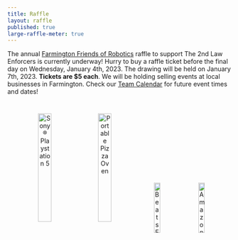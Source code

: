 ```yaml
---
title: Raffle
layout: raffle
published: true
large-raffle-meter: true
---
```

<style>

.raffle-picture {
	vertical-align: middle;
	padding: 0px 7px;
	width: 17%;
}
.raffle-picture.vertical {
	padding: 0px 5px;
	width: 11%;
}
.raffle-picture.big {
	padding: 0px 5px;
	width: 25%;
}
#raffle-pictures {
	padding: 10px;
}
#raffle-picture-helper {
	display: inline-block;
	height: 100%;
	vertical-align: middle;
}
#raffle-divider {
	display: block; /* Don't worry, it's made visible by the JS */ /* Not anymore :) */
	height: 5px;
	margin-top: -7.5px;
	color: #020579;
	background-color: #020579;
	border: none;
	border-radius: 2px;
}

@media screen and (max-width: 640px) {
	#raffle-pictures {
		display: none;
	}
}
</style>

The annual <a href="http://www.farmingtonfor.org"> Farmington Friends of Robotics</a> raffle to support The 2nd Law Enforcers is currently underway! Hurry to buy a raffle ticket before the final day on Wednesday, January 4th, 2023. The drawing will be held on January 7th, 2023. <b>Tickets are $5 each</b>. We will be holding selling events at local businesses in Farmington. Check our <a href="/calendar">Team Calendar</a> for future event times and dates!
<br>
<br>

<!-- <div id="goal" class="centered">
	<p style="font-size:1.1rem">
		<strong>Our 2021-2022 raffle has ended. We sold 1260 tickets, raising us $6230 in sales. Thanks to all those who supported through donations. See you all next year for our 2022-2023 raffle!</strong>
	</p>
</div>-->

<div id="raffle-pictures" class="info-box" align="center">
	<div id="raffle-picture-helper">
		<img class="raffle-picture big" alt='Sony® Playstation 5' src="{{ site.url }}/assets/img/raffle/ps5.png">
		<img class="raffle-picture big" alt="Portable Pizza Oven" src="{{ site.url }}/assets/img/raffle/pizzaOven.png">
		<img class="raffle-picture" alt="Beats Fit Pro Earbuds" src="{{ site.url }}/assets/img/raffle/beats.png">
		<img class="raffle-picture" alt="Amazon Gift Card" src="{{ site.url }}/assets/img/raffle/amazon_gift_card.png">
	</div>
</div>

<!-- <h3>Congratualtions to our winners!</h3>
<ol id="raffle-prizes">
	<li>Feng-Ching Lin (Ticket 1579) - Sony® Playstation 5</li>
	<li>Akhil Dharmavaram (Ticket 1078) - Bose Sport Earbuds</li>
	<li>Helene McNerney (Ticket 1601) - Ninja Foodi DZ201 6-in-1 8-qt. 2-Basket Air Fryer</li>
	<li>Steven Baily (Ticket 2129) - $178 Visa Gift Card</li>
</ol> -->

<h3><b>We have 5 prizes in total!</b></h3>
<ul id="raffle-prizes">
	<li>1st Prize – PS5 (value $500)</li>
	<li>2nd Prize – Portable Pizza Oven (Retail value $399)</li>
	<li>3rd Prize – Beats Fit Pro Earbuds (Retail value $199)</li>
	<li>4th Prize – $178 Gift Card</li>
	<li>5th Prize – $100 Gift Card</li>
</ul>
<!--
<div id="raffle-button" class="centered">
	<a style="font-size:2rem;" class="btn" href="https://fhsrobotics.charityraffles.org/" target="_blank" rel="noopener noreferrer"><strong>Buy tickets</strong></a>
	<p style="margin:1px;">Hosted by <a href="https://chance2win.org/" target="_blank" rel="noopener noreferrer">Chance2Win</a></p>
</div>
-->
<div class="info-box">
	<div id="container1">
		<a href="http://www.farmingtonfor.org"><img id="logo" alt="Farmington Friends of Robotics Logo" src="{{ site.url }}/assets/img/sponsors/ffor-logo.png"></a>
		<div id="container2">
		<div style="margin-bottom:5px;">If you <!--missed the--> don't want to buy a ticket for the raffle, but still want to support our team, you may make a direct donation through Farmington Friends of Robotics (FOR), our 501(c)3 booster organization.</div>
		<div style="margin-top:5px;">It is a non-profit organization consisting of parents, mentors, and supporters of robotics in Farmington.</div>
		<div class="centered" style="margin-top:5px;"><a class="btn" href="https://farmingtonfor.square.site/" target="_blank" rel="noopener noreferrer">Click here to donate</a></div>
		</div>
	</div>
</div>

<hr>

<div id="about-us">
	<h3>About Us</h3>
	<p>
		The Farmington High School FIRST Robotics Team 178, the Enforcers, was founded 25 years ago when a group of high school students and educators,
		excited about STEM, formed a partnership with professional engineers from local technology companies. Together we participate in FIRST (For Inspiration
		and Recognition of Science and Technology). FIRST was founded by entrepreneur Dean Kamen, inventor of the Segway and iBOT wheelchair. Each year, high school
		teams across the world work year-round and compete in the FIRST Robotics Competition. In early January, FIRST announces the engineering challenge for the year,
		kicking off our eight week build season. The robot must be completed by late-February to be ready for competitions throughout March and April. Students spend multiple
		days of the week working on the robot as well as community outreach to spread STEM ideas. Engineering mentors help us tackle the challenge as we achieve our science,
		technology, and engineering dreams. The build season includes all aspects of a real-life technical design process, including development, design, planning, and marketing.
		It is intended to inspire students to become leaders in high-tech engineering, scientific, and technological fields. More information about our team can be found below.
	</p>
	<!--<div id="promo-video" class="centered">
		<iframe width="560" height="315" src="https://www.youtube.com/embed/mhCyE5Mf1gE" title="YouTube video player" frameborder="0" allow="accelerometer; autoplay; clipboard-write; encrypted-media; gyroscope; picture-in-picture" allowfullscreen></iframe>
	</div>-->

	<div class="centered">
		<img alt="Amazon Gift Card" src="{{ site.url }}/assets/img/robotHallway.png" width="560" height="315">
	</div>
</div>

<div id="achievements">
	<h3>Achievements</h3>
	<p>
		In past years, the Enforcers have accomplished great feats in the spirit of gracious professionalism and community outreach. We've won one of FIRST's most prestigious awards,
		the Engineering Inspiration Award, a total of 8 times as a result of our outreach efforts alongside awards for our robot performance at competitions. 
	</p>
</div>

<div id="our-mission">
	<h3>Our Mission</h3>
	<p>
		As part of FIRST's mission, we also spend a lot of time spreading STEM ideas in our community through our outreach events. We've run, hosted, and participated in events
		that spread FIRST values to people across Connecticut, sharing our love and passion for STEM with anyone who's willing to learn. We've partnered with the Farmington Public
		Schools with events like Hour of Code, STEAM Day, and the FIRST FLL Challenge through both mentoring and leadership. Our partnership with Farmington Continuing Education
		has made it possible for young students to participate in FIRST Lego League Discover and Explore teams. We support and mentor approximately 12 teams in the Farmington
		Valley each year. We have also partnered with the local public library on their STEM Maker Faire event.
	</p>
</div>

<br>

<br>
